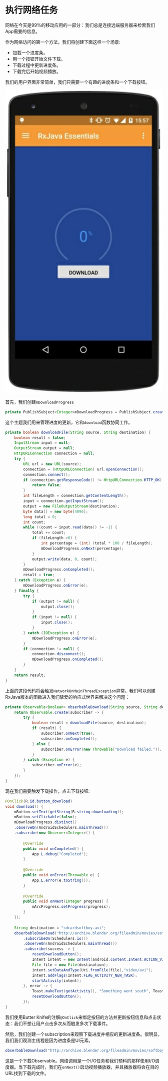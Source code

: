 # 执行网络任务

网络在今天是99%的移动应用的一部分：我们总是连接远端服务器来检索我们App需要的信息。

作为网络访问的第一个方法，我们将创建下面这样一个场景:

* 加载一个进度条。
* 用一个按钮开始文件下载。
* 下载过程中更新进度条。
* 下载完后开始视频播放。

我们的用户界面非常简单，我们只需要一个有趣的进度条和一个下载按钮。

![](chapter7_5.png)

首先，我们创建`mDownloadProgress`

```java
private PublishSubject<Integer>mDownloadProgress = PublishSubject.create();
```
这个主题我们用来管理进度的更新，它和`download`函数协同工作。
```java
private boolean downloadFile(String source, String destination) {
    boolean result = false;
    InputStream input = null; 
    OutputStream output = null; 
    HttpURLConnection connection = null;
    try {
        URL url = new URL(source);
        connection = (HttpURLConnection) url.openConnection(); 
        connection.connect();
        if (connection.getResponseCode() != HttpURLConnection.HTTP_OK) {
            return false;
        }
        int fileLength = connection.getContentLength();
        input = connection.getInputStream();
        output = new FileOutputStream(destination);
        byte data[] = new byte[4096];
        long total = 0;
        int count;
        while ((count = input.read(data)) != -1) {
            total += count;
            if (fileLength >0) {
                int percentage = (int) (total * 100 / fileLength);
                mDownloadProgress.onNext(percentage);
            }
            output.write(data, 0, count); 
        }
        mDownloadProgress.onCompleted(); 
        result = true;
    } catch (Exception e) { 
        mDownloadProgress.onError(e);
    } finally { 
        try {
            if (output != null) { 
                output.close();
            }
            if (input != null) {
                input.close(); 
            }
        } catch (IOException e) {    
            mDownloadProgress.onError(e);
        }
        if (connection != null) {
            connection.disconnect();
            mDownloadProgress.onCompleted();
        }
    }
    return result;
}
```
上面的这段代码将会触发`NetworkOnMainThreadException`异常。我们可以创建RxJava版本的函数进入我们挚爱的响应式世界来解决这个问题：

```java
private Observable<Boolean> obserbableDownload(String source, String destination) {
    return Observable.create(subscriber -> {
        try {
            boolean result = downloadFile(source, destination); 
            if (result) {
                subscriber.onNext(true);
                subscriber.onCompleted(); 
            } else {
                subscriber.onError(new Throwable("Download failed."));
            }
        } catch (Exception e) { 
            subscriber.onError(e);
        } 
    });
}
```
现在我们需要触发下载操作，点击下载按钮:
```java
@OnClick(R.id.button_download)
void download() {
    mButton.setText(getString(R.string.downloading));
    mButton.setClickable(false);
    mDownloadProgress.distinct()
    .observeOn(AndroidSchedulers.mainThread())
    .subscribe(new Observer<Integer>() {
    
        @Override
        public void onCompleted() {  
            App.L.debug("Completed");
        }
    
        @Override
        public void onError(Throwable e) {
            App.L.error(e.toString()); 
        }
        
        @Override
        public void onNext(Integer progress) {
            mArcProgress.setProgress(progress);
        } 
    });
    
    String destination = "sdcardsoftboy.avi";
    obserbableDownload("http://archive.blender.org/fileadmin/movies/softboy.avi", destination)
        .subscribeOn(Schedulers.io())
        .observeOn(AndroidSchedulers.mainThread())
        .subscribe(success -> {
            resetDownloadButton();
            Intent intent = new Intent(android.content.Intent.ACTION_VIEW);
            File file = new File(destination);
            intent.setDataAndType(Uri.fromFile(file),"video/avi");
            intent.addFlags(Intent.FLAG_ACTIVITY_NEW_TASK); 
            startActivity(intent);
        }, error -> {
            Toast.makeText(getActivity(), "Something went south", Toast.LENGTH_SHORT).show();
            resetDownloadButton();
        });
}
```
我们使用Butter Knife的注解`@OnClick`来绑定按钮的方法并更新按钮信息和点击状态：我们不想让用户点击多次从而触发多次下载事件。

然后，我们创建一个subscription来观察下载进度并相应的更新进度条。很明显，我们我们观测主线程是因为进度条是UI元素。

```java
obserbableDownload("http://archive.blender.org/fileadmin/movies/softboy.avi", "sdcardsoftboy.avi";)
```
这是一个下载Observable。网络调用是一个I/O任务和我们预料的那样使用I/O调度器。当下载完成时，我们在`onNext()`启动视频播放器，并且播放器将会在目的URL找到下载的文件。
























